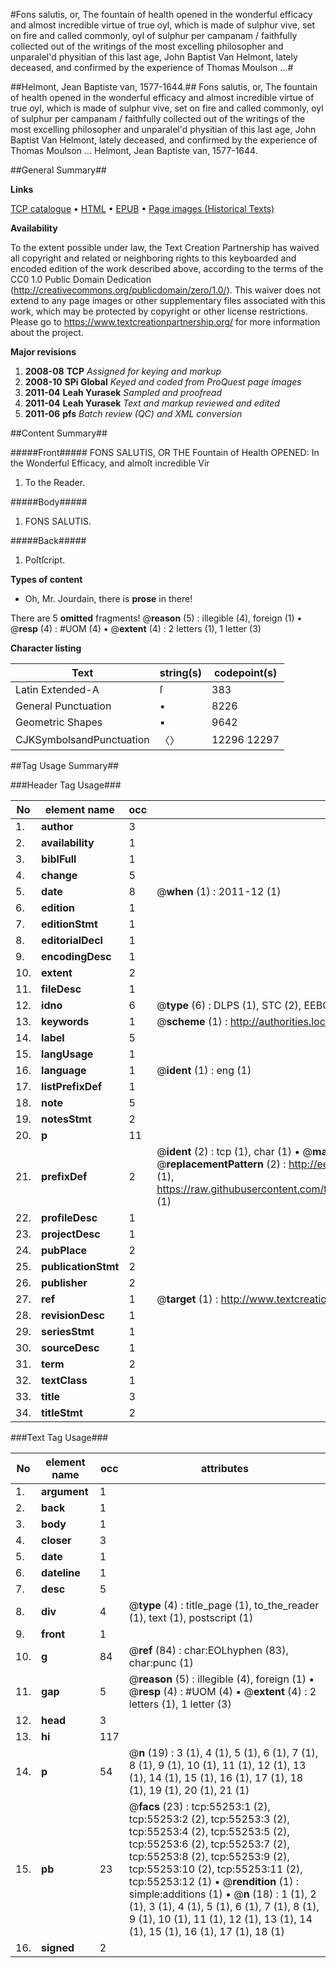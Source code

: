 #Fons salutis, or, The fountain of health opened in the wonderful efficacy and almost incredible virtue of true oyl, which is made of sulphur vive, set on fire and called commonly, oyl of sulphur per campanam / faithfully collected out of the writings of the most excelling philosopher and unparalel'd physitian of this last age, John Baptist Van Helmont, lately deceased, and confirmed by the experience of Thomas Moulson ...#

##Helmont, Jean Baptiste van, 1577-1644.##
Fons salutis, or, The fountain of health opened in the wonderful efficacy and almost incredible virtue of true oyl, which is made of sulphur vive, set on fire and called commonly, oyl of sulphur per campanam / faithfully collected out of the writings of the most excelling philosopher and unparalel'd physitian of this last age, John Baptist Van Helmont, lately deceased, and confirmed by the experience of Thomas Moulson ...
Helmont, Jean Baptiste van, 1577-1644.

##General Summary##

**Links**

[TCP catalogue](http://www.ota.ox.ac.uk/tcp/)  • 
[HTML](http://tei.it.ox.ac.uk/tcp/Texts-HTML/free/A43/A43286.html)  • 
[EPUB](http://tei.it.ox.ac.uk/tcp/Texts-EPUB/free/A43/A43286.epub) • 
[Page images (Historical Texts)](https://historicaltexts.jisc.ac.uk/eebo-12159448e)

**Availability**

To the extent possible under law, the Text Creation Partnership has waived all copyright and related or neighboring rights to this keyboarded and encoded edition of the work described above, according to the terms of the CC0 1.0 Public Domain Dedication (http://creativecommons.org/publicdomain/zero/1.0/). This waiver does not extend to any page images or other supplementary files associated with this work, which may be protected by copyright or other license restrictions. Please go to https://www.textcreationpartnership.org/ for more information about the project.

**Major revisions**

1. __2008-08__ __TCP__ *Assigned for keying and markup*
1. __2008-10__ __SPi Global__ *Keyed and coded from ProQuest page images*
1. __2011-04__ __Leah Yurasek__ *Sampled and proofread*
1. __2011-04__ __Leah Yurasek__ *Text and markup reviewed and edited*
1. __2011-06__ __pfs__ *Batch review (QC) and XML conversion*

##Content Summary##

#####Front#####
FONS SALUTIS, OR THE Fountain of Health OPENED: In the Wonderful Efficacy, and almoſt incredible Vir
1. To the Reader.

#####Body#####

1. FONS SALUTIS.

#####Back#####

1. Poſtſcript.

**Types of content**

  * Oh, Mr. Jourdain, there is **prose** in there!

There are 5 **omitted** fragments! 
 @__reason__ (5) : illegible (4), foreign (1)  •  @__resp__ (4) : #UOM (4)  •  @__extent__ (4) : 2 letters (1), 1 letter (3)

**Character listing**


|Text|string(s)|codepoint(s)|
|---|---|---|
|Latin Extended-A|ſ|383|
|General Punctuation|•|8226|
|Geometric Shapes|▪|9642|
|CJKSymbolsandPunctuation|〈〉|12296 12297|

##Tag Usage Summary##

###Header Tag Usage###

|No|element name|occ|attributes|
|---|---|---|---|
|1.|__author__|3||
|2.|__availability__|1||
|3.|__biblFull__|1||
|4.|__change__|5||
|5.|__date__|8| @__when__ (1) : 2011-12 (1)|
|6.|__edition__|1||
|7.|__editionStmt__|1||
|8.|__editorialDecl__|1||
|9.|__encodingDesc__|1||
|10.|__extent__|2||
|11.|__fileDesc__|1||
|12.|__idno__|6| @__type__ (6) : DLPS (1), STC (2), EEBO-CITATION (1), OCLC (1), VID (1)|
|13.|__keywords__|1| @__scheme__ (1) : http://authorities.loc.gov/ (1)|
|14.|__label__|5||
|15.|__langUsage__|1||
|16.|__language__|1| @__ident__ (1) : eng (1)|
|17.|__listPrefixDef__|1||
|18.|__note__|5||
|19.|__notesStmt__|2||
|20.|__p__|11||
|21.|__prefixDef__|2| @__ident__ (2) : tcp (1), char (1)  •  @__matchPattern__ (2) : ([0-9\-]+):([0-9IVX]+) (1), (.+) (1)  •  @__replacementPattern__ (2) : http://eebo.chadwyck.com/downloadtiff?vid=$1&page=$2 (1), https://raw.githubusercontent.com/textcreationpartnership/Texts/master/tcpchars.xml#$1 (1)|
|22.|__profileDesc__|1||
|23.|__projectDesc__|1||
|24.|__pubPlace__|2||
|25.|__publicationStmt__|2||
|26.|__publisher__|2||
|27.|__ref__|1| @__target__ (1) : http://www.textcreationpartnership.org/docs/. (1)|
|28.|__revisionDesc__|1||
|29.|__seriesStmt__|1||
|30.|__sourceDesc__|1||
|31.|__term__|2||
|32.|__textClass__|1||
|33.|__title__|3||
|34.|__titleStmt__|2||


###Text Tag Usage###

|No|element name|occ|attributes|
|---|---|---|---|
|1.|__argument__|1||
|2.|__back__|1||
|3.|__body__|1||
|4.|__closer__|3||
|5.|__date__|1||
|6.|__dateline__|1||
|7.|__desc__|5||
|8.|__div__|4| @__type__ (4) : title_page (1), to_the_reader (1), text (1), postscript (1)|
|9.|__front__|1||
|10.|__g__|84| @__ref__ (84) : char:EOLhyphen (83), char:punc (1)|
|11.|__gap__|5| @__reason__ (5) : illegible (4), foreign (1)  •  @__resp__ (4) : #UOM (4)  •  @__extent__ (4) : 2 letters (1), 1 letter (3)|
|12.|__head__|3||
|13.|__hi__|117||
|14.|__p__|54| @__n__ (19) : 3 (1), 4 (1), 5 (1), 6 (1), 7 (1), 8 (1), 9 (1), 10 (1), 11 (1), 12 (1), 13 (1), 14 (1), 15 (1), 16 (1), 17 (1), 18 (1), 19 (1), 20 (1), 21 (1)|
|15.|__pb__|23| @__facs__ (23) : tcp:55253:1 (2), tcp:55253:2 (2), tcp:55253:3 (2), tcp:55253:4 (2), tcp:55253:5 (2), tcp:55253:6 (2), tcp:55253:7 (2), tcp:55253:8 (2), tcp:55253:9 (2), tcp:55253:10 (2), tcp:55253:11 (2), tcp:55253:12 (1)  •  @__rendition__ (1) : simple:additions (1)  •  @__n__ (18) : 1 (1), 2 (1), 3 (1), 4 (1), 5 (1), 6 (1), 7 (1), 8 (1), 9 (1), 10 (1), 11 (1), 12 (1), 13 (1), 14 (1), 15 (1), 16 (1), 17 (1), 18 (1)|
|16.|__signed__|2||
